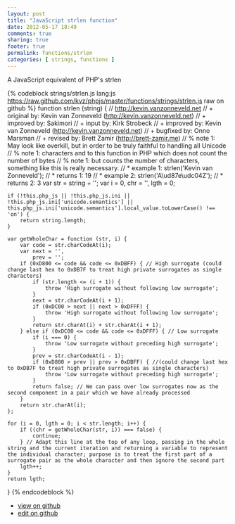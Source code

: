 ```yaml
---
layout: post
title: "JavaScript strlen function"
date: 2012-05-17 18:49
comments: true
sharing: true
footer: true
permalink: functions/strlen
categories: [ strings, functions ]
---
```

A JavaScript equivalent of PHP's strlen
<!-- more -->
{% codeblock strings/strlen.js lang:js https://raw.github.com/kvz/phpjs/master/functions/strings/strlen.js raw on github %}
function strlen (string) {
    // http://kevin.vanzonneveld.net
    // +   original by: Kevin van Zonneveld (http://kevin.vanzonneveld.net)
    // +   improved by: Sakimori
    // +      input by: Kirk Strobeck
    // +   improved by: Kevin van Zonneveld (http://kevin.vanzonneveld.net)
    // +   bugfixed by: Onno Marsman
    // +    revised by: Brett Zamir (http://brett-zamir.me)
    // %        note 1: May look like overkill, but in order to be truly faithful to handling all Unicode
    // %        note 1: characters and to this function in PHP which does not count the number of bytes
    // %        note 1: but counts the number of characters, something like this is really necessary.
    // *     example 1: strlen('Kevin van Zonneveld');
    // *     returns 1: 19
    // *     example 2: strlen('A\ud87e\udc04Z');
    // *     returns 2: 3
    var str = string + '';
    var i = 0,
        chr = '',
        lgth = 0;

    if (!this.php_js || !this.php_js.ini || !this.php_js.ini['unicode.semantics'] || this.php_js.ini['unicode.semantics'].local_value.toLowerCase() !== 'on') {
        return string.length;
    }

    var getWholeChar = function (str, i) {
        var code = str.charCodeAt(i);
        var next = '',
            prev = '';
        if (0xD800 <= code && code <= 0xDBFF) { // High surrogate (could change last hex to 0xDB7F to treat high private surrogates as single characters)
            if (str.length <= (i + 1)) {
                throw 'High surrogate without following low surrogate';
            }
            next = str.charCodeAt(i + 1);
            if (0xDC00 > next || next > 0xDFFF) {
                throw 'High surrogate without following low surrogate';
            }
            return str.charAt(i) + str.charAt(i + 1);
        } else if (0xDC00 <= code && code <= 0xDFFF) { // Low surrogate
            if (i === 0) {
                throw 'Low surrogate without preceding high surrogate';
            }
            prev = str.charCodeAt(i - 1);
            if (0xD800 > prev || prev > 0xDBFF) { //(could change last hex to 0xDB7F to treat high private surrogates as single characters)
                throw 'Low surrogate without preceding high surrogate';
            }
            return false; // We can pass over low surrogates now as the second component in a pair which we have already processed
        }
        return str.charAt(i);
    };

    for (i = 0, lgth = 0; i < str.length; i++) {
        if ((chr = getWholeChar(str, i)) === false) {
            continue;
        } // Adapt this line at the top of any loop, passing in the whole string and the current iteration and returning a variable to represent the individual character; purpose is to treat the first part of a surrogate pair as the whole character and then ignore the second part
        lgth++;
    }
    return lgth;
}
{% endcodeblock %}
<ul>
 <li><a href="https://github.com/kvz/phpjs/blob/master/functions/strings/strlen.js">view on github</a></li>
 <li><a href="https://github.com/kvz/phpjs/edit/master/functions/strings/strlen.js">edit on github</a></li>
</ul>
